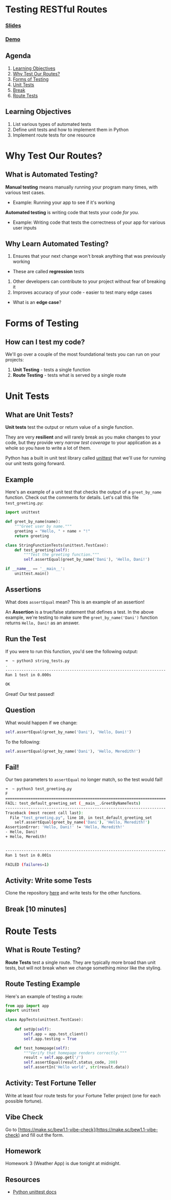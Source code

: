 <!-- Run this slideshow via the following command: -->
<!-- reveal-md README.md -w -->


<!-- .slide: data-background="./../Images/header.svg" data-background-repeat="none" data-background-size="40% 40%" data-background-position="center 10%" class="header" -->
# Testing RESTful Routes

### [Slides](https://make-school-courses.github.io/BEW-1.1-RESTful-and-Resourceful-MVC-Architecture/Slides/06-Testing-RESTful-Routes.html)
### [Demo](https://github.com/Make-School-Courses/BEW-1.1-RESTful-and-Resourceful-MVC-Architecture/tree/master/Lessons/06-Testing-RESTful-Routes/demo)

<!-- > -->

## Agenda

1. [Learning Objectives](#learning-objectives)
1. [Why Test Our Routes?](#why-test-our-routes?) 
1. [Forms of Testing](#forms-of-testing)
1. [Unit Tests](#unit-tests) 
1. [Break](#break)
1. [Route Tests](#route-tests)

<!-- > -->

## Learning Objectives

1. List various types of automated tests
1. Define unit tests and how to implement them in Python
1. Implement route tests for one resource

<!-- > -->

# Why Test Our Routes?

<!-- v -->

## What is Automated Testing?

**Manual testing** means manually running your program many times, with various test cases.
<!-- .element: class="fragment" data-fragment-index="1" -->
- Example: Running your app to see if it's working
<!-- .element: class="fragment" data-fragment-index="2" -->

**Automated testing** is writing code that tests your code *for you*.
<!-- .element: class="fragment" data-fragment-index="3" -->
- Example: Writing code that tests the correctness of your app for various user inputs
<!-- .element: class="fragment" data-fragment-index="4" -->

<!-- v -->

## Why Learn Automated Testing?

1. Ensures that your next change won't break anything that was previously working<!-- .element: class="fragment" data-fragment-index="1" -->
  - These are called **regression** tests 
1. Other developers can contribute to your project without fear of breaking it<!-- .element: class="fragment" data-fragment-index="2" -->
1. Improves accuracy of your code - easier to test many edge cases<!-- .element: class="fragment" data-fragment-index="3" -->
  - What is an **edge case**?

<!-- > -->

# Forms of Testing

<!-- v -->

## How can I test my code?

We'll go over a couple of the most foundational tests you can run on your projects:

1. **Unit Testing** - tests a single function
1. **Route Testing** - tests what is served by a single route

<!-- > -->

# Unit Tests

<!-- v -->

## What are Unit Tests?

**Unit tests** test the output or return value of a single function.

They are very **resilient** and will rarely break as you make changes to your code, but they provide very _narrow test coverage_ to your application as a whole so you have to write a lot of them.

Python has a built in unit test library called [unittest](https://docs.python.org/3.7/library/unittest.html) that we'll use for running our unit tests going forward.

<!-- v -->

## Example

Here's an example of a unit test that checks the output of a `greet_by_name` function. Check out the comments for details. Let's call this file `test_greeting.py`:

```python
import unittest

def greet_by_name(name):
    """Greet user by name."""
    greeting = "Hello, " + name + "!"
    return greeting

class StringFunctionTests(unittest.TestCase):
    def test_greeting(self):
        """Test the greeting function."""
        self.assertEqual(greet_by_name('Dani'), 'Hello, Dani!')

if __name__ == '__main__':
    unittest.main()
```

<!-- v -->

## Assertions

What does `assertEqual` mean? This is an example of an assertion! 

An **Assertion** is a true/false statement that defines a test. In the above example, we're testing to make sure the `greet_by_name('Dani')` function returns `Hello, Dani!` as an answer.

<!-- v -->

## Run the Test

If you were to run this function, you'd see the following output:

```bash
➜  ~ python3 string_tests.py
.
----------------------------------------------------------------------
Ran 1 test in 0.000s

OK
```

Great! Our test passed!

<!-- v -->

## Question

What would happen if we change:

```python
self.assertEqual(greet_by_name('Dani'), 'Hello, Dani!')
```

To the following:

```python
self.assertEqual(greet_by_name('Dani'), 'Hello, Meredith!')
```

<!-- v -->

## Fail!

Our two parameters to `assertEqual` no longer match, so the test would fail!

```bash
➜  ~ python3 test_greeting.py
F
======================================================================
FAIL: test_default_greeting_set (__main__.GreetByNameTests)
----------------------------------------------------------------------
Traceback (most recent call last):
  File "test_greeting.py", line 10, in test_default_greeting_set
    self.assertEqual(greet_by_name('Dani'), 'Hello, Meredith!')
AssertionError: 'Hello, Dani!' != 'Hello, Meredith!'
- Hello, Dani!
+ Hello, Meredith!


----------------------------------------------------------------------
Ran 1 test in 0.001s

FAILED (failures=1)
```

<!-- v -->

## Activity: Write some Tests

Clone the repository [here](https://github.com/Make-School-Labs/Flask-Testing-Starter) and write tests for the other functions.

<!-- > -->

## Break [10 minutes]
<!-- .slide: data-background="#087CB8" -->

<!-- > -->

# Route Tests

<!-- v -->

## What is Route Testing?

**Route Tests** test a single route. They are typically more broad than unit tests, but will not break when we change something minor like the styling.

<!-- v -->

## Route Testing Example

Here's an example of testing a route:

```python
from app import app
import unittest 

class AppTests(unittest.TestCase): 
    
    def setUp(self):
        self.app = app.test_client()
        self.app.testing = True 

    def test_homepage(self):
        """Verify that homepage renders correctly."""
        result = self.app.get('/')
        self.assertEqual(result.status_code, 200)
        self.assertIn('Hello world', str(result.data))
```

<!-- v -->

## Activity: Test Fortune Teller

Write at least four route tests for your Fortune Teller project (one for each possible fortune).

<!-- > -->

## Vibe Check

Go to [https://make.sc/bew1.1-vibe-check](https://make.sc/bew1.1-vibe-check) and fill out the form.

<!-- > -->

<!-- .slide: data-background="#0D4062" -->
## Homework

Homework 3 (Weather App) is due tonight at midnight.

<!-- > -->

## Resources
- [Python unittest docs](https://docs.python.org/3/library/unittest.html)
